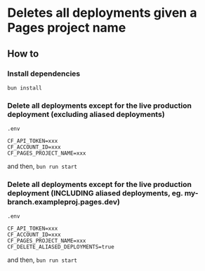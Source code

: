 # Deletes all deployments given a Pages project name

## How to

### Install dependencies
`bun install`

### Delete all deployments except for the live production deployment (excluding aliased deployments)
`.env`
```
CF_API_TOKEN=xxx 
CF_ACCOUNT_ID=xxx 
CF_PAGES_PROJECT_NAME=xxx 
```
and then,
```bun run start```

### Delete all deployments except for the live production deployment (INCLUDING aliased deployments, eg. my-branch.exampleproj.pages.dev)
`.env`
```
CF_API_TOKEN=xxx 
CF_ACCOUNT_ID=xxx 
CF_PAGES_PROJECT_NAME=xxx 
CF_DELETE_ALIASED_DEPLOYMENTS=true 
```
and then,
`bun run start`
